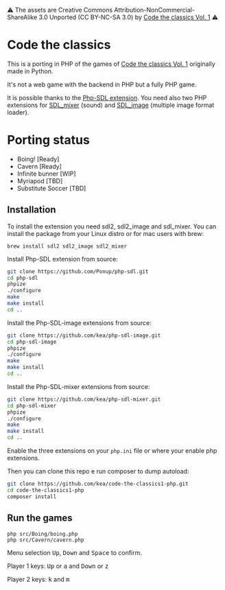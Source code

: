 :warning: The assets are Creative Commons Attribution-NonCommercial- ShareAlike 3.0 Unported (CC BY-NC-SA 3.0) by [Code the classics Vol. 1](https://wireframe.raspberrypi.org/books/code-the-classics1) :warning: 

# Code the classics

This is a porting in PHP of the games of [Code the classics Vol. 1](https://wireframe.raspberrypi.org/books/code-the-classics1) originally made in Python.

It's not a web game with the backend in PHP but a fully PHP game. 

It is possible thanks to the [Php-SDL extension](https://github.com/Ponup/php-sdl).
You need also two PHP extensions for [SDL_mixer](https://github.com/kea/php-sdl-mixer) (sound) and [SDL_image](https://github.com/kea/php-sdl-image) (multiple image format loader).

# Porting status

- Boing! [Ready]
- Cavern [Ready]
- Infinite bunner [WIP]
- Myriapod [TBD]
- Substitute Soccer [TBD]

## Installation

To install the extension you need sdl2, sdl2_image and sdl_mixer. You can install the package from your Linux distro or for mac users with brew:

```
brew install sdl2 sdl2_image sdl2_mixer
```

Install Php-SDL extension from source:
```bash
git clone https://github.com/Ponup/php-sdl.git
cd php-sdl
phpize
./configure
make
make install
cd ..
```

Install the Php-SDL-image extensions from source:
```bash
git clone https://github.com/kea/php-sdl-image.git
cd php-sdl-image
phpize
./configure
make
make install
cd ..
```

Install the Php-SDL-mixer extensions from source:
```bash
git clone https://github.com/kea/php-sdl-mixer.git
cd php-sdl-mixer
phpize
./configure
make
make install
cd ..
```

Enable the three extensions on your `php.ini` file or where your enable php extensions.

Then you can clone this repo e run composer to dump autoload:

```bash
git clone https://github.com/kea/code-the-classics1-php.git
cd code-the-classics1-php
composer install
```

## Run the games

```
php src/Boing/boing.php
php src/Cavern/cavern.php
```

Menu selection <kbd>Up</kbd>, <kbd>Down</kbd> and <kbd>Space</kbd> to confirm.

Player 1 keys: <kbd>Up</kbd> or <kbd>a</kbd> and <kbd>Down</kbd> or <kbd>z</kbd>

Player 2 keys: <kbd>k</kbd> and <kbd>m</kbd>
